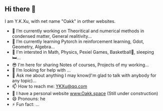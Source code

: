 ## Hi there 👋
I am Y.K.Xu, with net name "Oakk" in orther websites.
- 🔭 I’m currently working on Theoritical and numerical methods in condensed matter, General realitivity...
- 🌱 I’m currently learning Pytorch in reinforcement learning, Gdot, Geometry, Algebra...
- 💖 I'm intersted in Math, Physics, Pexiel Games, Basketball🏀, sleeping🛏... <!-- - 👯 I’m looking to collaborate on ... -->
- 😎 I'm here for sharing Notes of courses, Projects of my working...
- 🤔 I’m looking for help with ...
- 💬 Ask me about anything I may know(I'm glad to talk with anybody for any topic)...
- 📫 How to reach me: YKXu@qq.com
- 🔔 I have a personal website www.Oakk.space (Still under construction)
- 😄 Pronouns: he
- ⚡ Fun fact: ...
<!--
**YKXu-c/YKXu-c** is a ✨ _special_ ✨ repository because its `README.md` (this file) appears on your GitHub profile.

Here are some ideas to get you started:

- 🔭 I’m currently working on ...
- 🌱 I’m currently learning ...
- 👯 I’m looking to collaborate on ...
- 🤔 I’m looking for help with ...
- 💬 Ask me about ...
- 📫 How to reach me: ...
- 😄 Pronouns: ...
- ⚡ Fun fact: ...
-->
